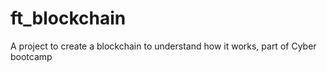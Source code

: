 # ft_blockchain
A project to create a blockchain to understand how it works, part of Cyber bootcamp
